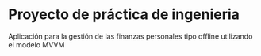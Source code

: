 # Proyecto de práctica de ingenieria 
Aplicación para la gestión de las finanzas personales tipo offline utilizando el modelo MVVM
